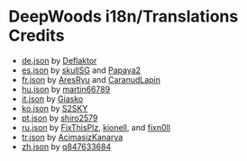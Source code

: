 # DeepWoods i18n/Translations Credits

 - [de.json](../i18n/de.json) by [Deflaktor](https://github.com/Deflaktor)
 - [es.json](../i18n/es.json) by [skullSG](https://forums.nexusmods.com/index.php?showuser=55091432) and [Papaya2](https://www.nexusmods.com/users/76307643)
 - [fr.json](../i18n/fr.json) by [AresRyu](https://forums.nexusmods.com/index.php?/user/31452340-aresryu/) and [CaranudLapin](https://github.com/CaranudLapin)
 - [hu.json](../i18n/hu.json) by [martin66789](https://www.nexusmods.com/users/27323031)
 - [it.json](../i18n/it.json) by [Giasko](https://github.com/Giasko0)
 - [ko.json](../i18n/ko.json) by [S2SKY](https://github.com/S2SKY)
 - [pt.json](../i18n/pt.json) by [shiro2579](https://github.com/shiro2579)
 - [ru.json](../i18n/ru.json) by [FixThisPlz](https://github.com/FixThisPlz), [kionell](https://github.com/kionell), and [fixn0ll](https://github.com/fixn0ll)
 - [tr.json](../i18n/tr.json) by [AcimasizKanarya](https://github.com/AcimasizKanarya)
 - [zh.json](../i18n/zh.json) by [q847633684](https://forums.nexusmods.com/index.php?showuser=76028173)
 